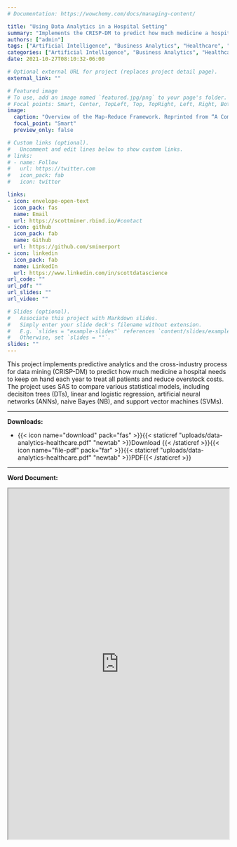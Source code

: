 ```yaml
---
# Documentation: https://wowchemy.com/docs/managing-content/

title: "Using Data Analytics in a Hospital Setting"
summary: "Implements the CRISP-DM to predict how much medicine a hospital needs to keep on hand each year to treat all patients and reduce overstock costs"
authors: ["admin"]
tags: ["Artificial Intelligence", "Business Analytics", "Healthcare", "Machine Learning", "Predictive Analytics", "Requirements Gathering", "Statistical Modeling"]
categories: ["Artificial Intelligence", "Business Analytics", "Healthcare", "Machine Learning", "Predictive Analytics"]
date: 2021-10-27T08:10:32-06:00

# Optional external URL for project (replaces project detail page).
external_link: ""

# Featured image
# To use, add an image named `featured.jpg/png` to your page's folder.
# Focal points: Smart, Center, TopLeft, Top, TopRight, Left, Right, BottomLeft, Bottom, BottomRight.
image:
  caption: "Overview of the Map-Reduce Framework. Reprinted from “A Comprehensive Survey on Cloud Data Mining (CDM) Frameworks and Algorithms,” by Barua, H. B., & Mondal, K. C., 2019, ACM Computing Surveys, 52(5), (p. 8)."
  focal_point: "Smart"
  preview_only: false

# Custom links (optional).
#   Uncomment and edit lines below to show custom links.
# links:
# - name: Follow
#   url: https://twitter.com
#   icon_pack: fab
#   icon: twitter

links:
- icon: envelope-open-text
  icon_pack: fas
  name: Email
  url: https://scottminer.rbind.io/#contact
- icon: github
  icon_pack: fab
  name: Github
  url: https://github.com/sminerport
- icon: linkedin
  icon_pack: fab
  name: LinkedIn
  url: https://www.linkedin.com/in/scottdatascience
url_code: ""
url_pdf: ""
url_slides: ""
url_video: ""

# Slides (optional).
#   Associate this project with Markdown slides.
#   Simply enter your slide deck's filename without extension.
#   E.g. `slides = "example-slides"` references `content/slides/example-slides.md`.
#   Otherwise, set `slides = ""`.
slides: ""
---
```


This project implements predictive analytics and the cross-industry process for data mining (CRISP-DM) to predict how much medicine a hospital needs to keep on hand each year to treat all patients and reduce overstock costs. The project uses SAS to compare various statistical models, including decisiton trees (DTs), linear and logistic regression, artificial neural networks (ANNs), naive Bayes (NB), and support vector machines (SVMs). 

<hr/>

**Downloads:**

<ul>
	<li>{{< icon name="download" pack="fas" >}}{{< staticref "uploads/data-analytics-healthcare.pdf" "newtab" >}}Download {{< /staticref >}}{{< icon name="file-pdf" pack="far" >}}{{< staticref "uploads/data-analytics-healthcare.pdf" "newtab" >}}PDF{{< /staticref >}}</li>
</ul>
<hr/>

**Word Document:**
<iframe src="https://onedrive.live.com/embed?cid=5B8EDCFD5CE8D99E&resid=5B8EDCFD5CE8D99E%21189083&authkey=AMsAodgXHGK26XU&em=2" width="100%" height="800" frameborder="1" scrolling="yes"></iframe>
